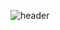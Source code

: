 ![header](https://capsule-render.vercel.app/api?type=transparent&color=000000&height=300&section=header&text=hackintoanetwork&fontColor=FFFFFF&fontSize=70&desc=For%20Cyber%20Security&descSize=40&descAlign=70&descAlignY=65&animation=fadeIn)
